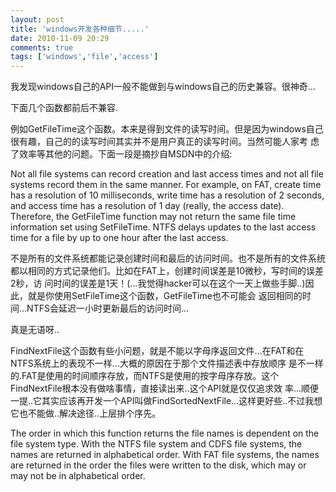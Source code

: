 ```yaml
---
layout: post
title: 'windows开发各种细节.....'
date: 2010-11-09 20:29
comments: true
tags: ['windows','file','access']
---
```


我发现windows自己的API一般不能做到与windows自己的历史兼容。很神奇...

下面几个函数都前后不兼容.

例如GetFileTime这个函数。本来是得到文件的读写时间。但是因为windows自己很有趣，自己的的读写时间其实并不是用户真正的读写时间。当然可能人家考
虑了效率等其他的问题。下面一段是摘抄自MSDN中的介绍:

Not all file systems can record creation and last access times and not all
file systems record them in the same manner. For example, on FAT, create time
has a resolution of 10 milliseconds, write time has a resolution of 2 seconds,
and access time has a resolution of 1 day (really, the access date).
Therefore, the GetFileTime function may not return the same file time
information set using SetFileTime. NTFS delays updates to the last access time
for a file by up to one hour after the last access.

不是所有的文件系统都能记录创建时间和最后的访问时间。也不是所有的文件系统都以相同的方式记录他们。比如在FAT上，创建时间误差是10微秒，写时间的误差2秒，访
问时间的误差是1天！(...我觉得hacker可以在这个一天上做些手脚..)因此，就是你使用SetFileTime这个函数，GetFileTime也不可能会
返回相同的时间...NTFS会延迟一小时更新最后的访问时间...

真是无语呀..

FindNextFile这个函数有些小问题，就是不能以字母序返回文件...在FAT和在NTFS系统上的表现不一样...大概的原因在于那个文件描述表中存放顺序
是不一样的.FAT是使用的时间顺序存放，而NTFS是使用的按字母序存放。这个FindNextFile根本没有做啥事情，直接读出来..这个API就是仅仅追求效
率...顺便一提..它其实应该再开发一个API叫做FindSortedNextFile...这样更好些..不过我想它也不能做..解决途径..上层排个序先。

The order in which this function returns the file names is dependent on the
file system type. With the NTFS file system and CDFS file systems, the names
are returned in alphabetical order. With FAT file systems, the names are
returned in the order the files were written to the disk, which may or may not
be in alphabetical order.

#

